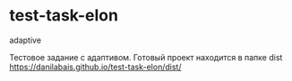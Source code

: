 # test-task-elon
adaptive

Тестовое задание с адаптивом. Готовый проект находится в папке dist
https://danilabais.github.io/test-task-elon/dist/
